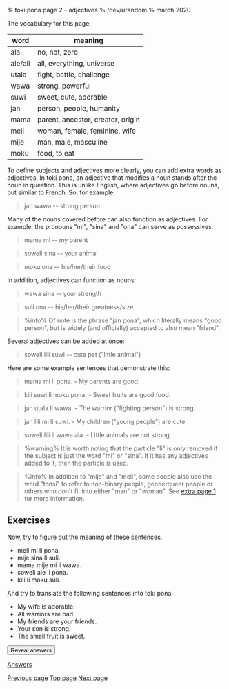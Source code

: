 % toki pona page 2 - adjectives
% /dev/urandom
% march 2020

The vocabulary for this page:

| word    | meaning                          |
|---------|----------------------------------|
| ala     | no, not, zero                    |
| ale/ali | all, everything, universe        |
| utala   | fight, battle, challenge         |
| wawa    | strong, powerful                 |
| suwi    | sweet, cute, adorable            |
| jan     | person, people, humanity         |
| mama    | parent, ancestor, creator, origin|
| meli    | woman, female, feminine, wife    |
| mije    | man, male, masculine             |
| moku    | food, to eat                     |

To define subjects and adjectives more clearly, you can add extra words as
adjectives. In toki pona, an adjective that modifies a noun stands after the
noun in question. This is unlike English, where adjectives go before nouns, but
similar to French. So, for example:

> jan wawa -- strong person

Many of the nouns covered before can also function as adjectives. For example,
the pronouns "mi", "sina" and "ona" can serve as possessives.

> mama mi -- my parent

> soweli sina -- your animal

> moku ona -- his/her/their food 

In addition, adjectives can function as nouns:

> wawa sina -- your strength

> suli ona -- his/her/their greatness/size

> %info%
> Of note is the phrase "jan pona", which literally means "good person", but is
> widely (and officially) accepted to also mean "friend".

Several adjectives can be added at once:

> soweli lili suwi -- cute pet ("little animal")

Here are some example sentences that demonstrate this:

> mama mi li pona. - My parents are good.

> kili suwi li moku pona. - Sweet fruits are good food.

> jan utala li wawa. - The warrior ("fighting person") is strong.

> jan lili mi li suwi. - My children ("young people") are cute.

> soweli lili li wawa ala. - Little animals are not strong.

> %warning%
> It is worth noting that the particle "li" is only removed if the subject is
> just the word "mi" or "sina". If it has any adjectives added to it, then the
> particle is used.

> %info%
> In addition to "mije" and "meli", some people also use the word "tonsi"
> to refer to non-binary people, genderqueer people or others who don't fit into 
> either "man" or "woman". See [extra page 1](x1.html) for more information.

## Exercises

Now, try to figure out the meaning of these sentences.

* meli mi li pona.
* mije sina li suli.
* mama mije mi li wawa.
* soweli ale li pona.
* kili li moku suli.

And try to translate the following sentences into toki pona.

* My wife is adorable.
* All warriors are bad.
* My friends are your friends.
* Your son is strong.
* The small fruit is sweet.

<button onclick="revealSpoilers();">Reveal answers</button>

[Answers](answers.html#p2)

[Previous page](1.html) [Top page](index.html) [Next page](3.html)
